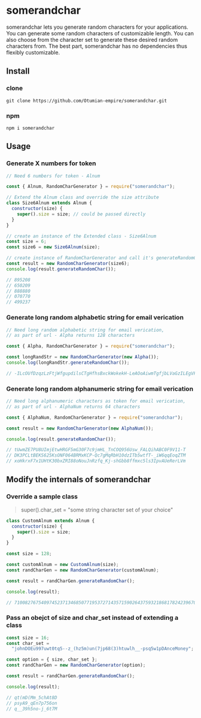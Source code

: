 # somerandchar

somerandchar lets you generate random characters for your applications. You can generate some random characters of customizable length. You can also choose from the character set to generate these desired random characters from. The best part, somerandchar has no dependencies thus flexibly customizable.

## Install

### clone

`git clone https://github.com/Otumian-empire/somerandchar.git`

### npm

`npm i somerandchar`

## Usage

### Generate X numbers for token

```javascript
// Need 6 numbers for token - Alnum

const { Alnum, RandomCharGenerator } = require("somerandchar");

// Extend the Alnum class and override the size attribute
class Size6Alnum extends Alnum {
  constructor(size) {
    super().size = size; // could be passed directly
  }
}

// create an instance of the Extended class - Size6Alnum
const size = 6;
const size6 = new Size6Alnum(size);

// create instance of RandomCharGenerator and call it's generateRandomChar()
const result = new RandomCharGenerator(size6);
console.log(result.generateRandomChar());

// 895208
// 650209
// 888880
// 070770
// 499237
```

### Generate long random alphabetic string for email verication

```javascript
// Need long random alphabetic string for email verication,
// as part of url - Alpha returns 128 characters

const { Alpha, RandomCharGenerator } = require("somerandchar");

const longRandStr = new RandomCharGenerator(new Alpha());
console.log(longRandStr.generateRandomChar());

// -ILcOUfDzqzLzFtjWfgupdilsCTgHfhsBxckWokekH-LeAOoAiwmTgfjbLVaGzILEgVFQpTwivuJVaVOadKuQLwIJwPdUFiAKnQgkqXpASEIlzJhP_UL-jOuvmkCOtGj
```

### Generate long random alphanumeric string for email verication

```javascript
// Need long alphanumeric characters as token for email verication,
// as part of url - AlphaNum returns 64 characters

const { AlphaNum, RandomCharGenerator } = require("somerandchar");

const result = new RandomCharGenerator(new AlphaNum());

console.log(result.generateRandomChar());

// tUwmZE7PU8UImjEtwHRGF5mG30F7c9jmHL_TnCOQ956Usw_FALQihABC0F9V11-T
// DK3PCLtBEKS625KsONF064BRMxKCP-Qc7gMqRbH10dzITb5wtfT-_iW6qqEoqZTM
// xoHkrxF7x1UHtK30bxZRI88oNouJnRzfq_Kj-shGbb8ffmxc5ls3IpvAUeRerLVm
```

## Modify the internals of somerandchar

### Override a sample class

> super().char_set = "some string character set of your choice"

```javascript
class CustomAlnum extends Alnum {
  constructor(size) {
    super().size = size;
  }
}

const size = 128;

const customAlnum = new CustomAlnum(size);
const randCharGen = new RandomCharGenerator(customAlnum);

const result = randCharGen.generateRandomChar();

console.log(result);

// 71008276754097452371346850771953727143571590264375932186817824239670462309173275913598287285550337958838560274112638134932579800
```

### Pass an obejct of size and char_set instead of extending a class

```javascript
const size = 16;
const char_set =
  "johnDOEu997uwt0tq5--z_(hz5m)un(7jp68(3)htuwlh__-psq5w1pDAnceMoney";

const option = { size, char_set };
const randCharGen = new RandomCharGenerator(option);

const result = randCharGen.generateRandomChar();

console.log(result);

// qt(mD(Mm_5chAt8D
// psyA9_qEn7p756on
// q__39h5no-j_6t7M
```
